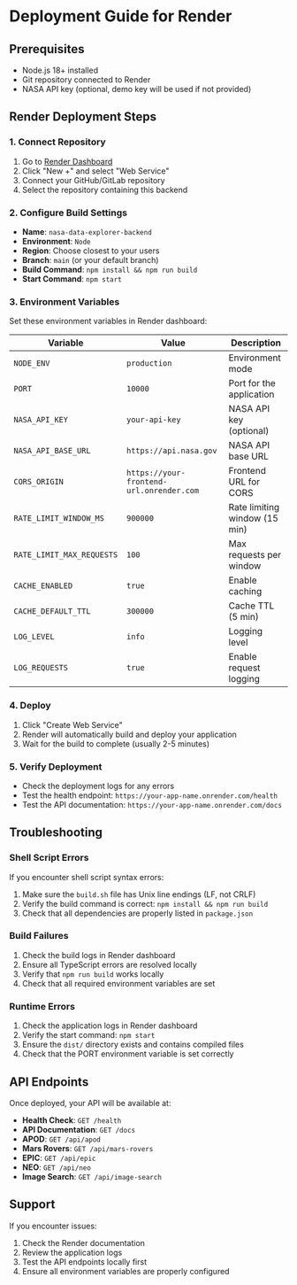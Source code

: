 # Deployment Guide for Render

## Prerequisites
- Node.js 18+ installed
- Git repository connected to Render
- NASA API key (optional, demo key will be used if not provided)

## Render Deployment Steps

### 1. Connect Repository
1. Go to [Render Dashboard](https://dashboard.render.com/)
2. Click "New +" and select "Web Service"
3. Connect your GitHub/GitLab repository
4. Select the repository containing this backend

### 2. Configure Build Settings
- **Name**: `nasa-data-explorer-backend`
- **Environment**: `Node`
- **Region**: Choose closest to your users
- **Branch**: `main` (or your default branch)
- **Build Command**: `npm install && npm run build`
- **Start Command**: `npm start`

### 3. Environment Variables
Set these environment variables in Render dashboard:

| Variable | Value | Description |
|----------|-------|-------------|
| `NODE_ENV` | `production` | Environment mode |
| `PORT` | `10000` | Port for the application |
| `NASA_API_KEY` | `your-api-key` | NASA API key (optional) |
| `NASA_API_BASE_URL` | `https://api.nasa.gov` | NASA API base URL |
| `CORS_ORIGIN` | `https://your-frontend-url.onrender.com` | Frontend URL for CORS |
| `RATE_LIMIT_WINDOW_MS` | `900000` | Rate limiting window (15 min) |
| `RATE_LIMIT_MAX_REQUESTS` | `100` | Max requests per window |
| `CACHE_ENABLED` | `true` | Enable caching |
| `CACHE_DEFAULT_TTL` | `300000` | Cache TTL (5 min) |
| `LOG_LEVEL` | `info` | Logging level |
| `LOG_REQUESTS` | `true` | Enable request logging |

### 4. Deploy
1. Click "Create Web Service"
2. Render will automatically build and deploy your application
3. Wait for the build to complete (usually 2-5 minutes)

### 5. Verify Deployment
- Check the deployment logs for any errors
- Test the health endpoint: `https://your-app-name.onrender.com/health`
- Test the API documentation: `https://your-app-name.onrender.com/docs`

## Troubleshooting

### Shell Script Errors
If you encounter shell script syntax errors:
1. Make sure the `build.sh` file has Unix line endings (LF, not CRLF)
2. Verify the build command is correct: `npm install && npm run build`
3. Check that all dependencies are properly listed in `package.json`

### Build Failures
1. Check the build logs in Render dashboard
2. Ensure all TypeScript errors are resolved locally
3. Verify that `npm run build` works locally
4. Check that all required environment variables are set

### Runtime Errors
1. Check the application logs in Render dashboard
2. Verify the start command: `npm start`
3. Ensure the `dist/` directory exists and contains compiled files
4. Check that the PORT environment variable is set correctly

## API Endpoints
Once deployed, your API will be available at:
- **Health Check**: `GET /health`
- **API Documentation**: `GET /docs`
- **APOD**: `GET /api/apod`
- **Mars Rovers**: `GET /api/mars-rovers`
- **EPIC**: `GET /api/epic`
- **NEO**: `GET /api/neo`
- **Image Search**: `GET /api/image-search`

## Support
If you encounter issues:
1. Check the Render documentation
2. Review the application logs
3. Test the API endpoints locally first
4. Ensure all environment variables are properly configured 